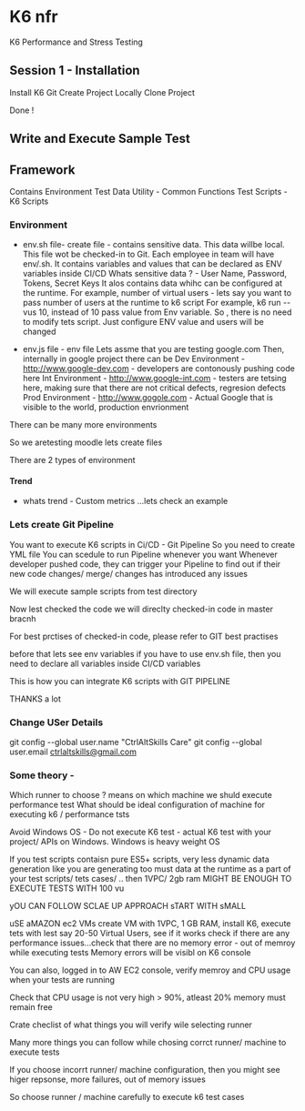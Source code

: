 # K6 nfr

K6 Performance and Stress Testing

## Session 1 - Installation
Install K6
Git Create Project
Locally Clone Project


Done !

## Write and Execute Sample Test




## Framework 
Contains 
Environment
Test Data
Utility - Common Functions 
Test Scripts - K6 Scripts

### Environment
- env.sh file- create file - contains sensitive data. This data willbe local. This file wot be checked-in to Git. Each employee in team will have env/.sh. It contains variables and values that can be declared as ENV variables inside CI/CD
Whats sensitive data ? - User Name, Password, Tokens, Secret Keys
It alos contains data whihc can be configured at the runtime. For example, number of virtual users - lets say you want to pass number of users at the runtime to k6 script For example, k6 run --vus 10, instead of 10 pass value from Env variable. 
So , there is no need to modify tets script. Just configure ENV value and users will be changed

- env.js file - env file
Lets assme that you are testing google.com
Then, internally in google project
there can be
Dev Environment - http://www.google-dev.com - developers are contonously pushing code here
Int Environment - http://www.google-int.com - testers are tetsing here, making sure that there are not critical defects, regresion defects
Prod Environment - http://www.gogole.com - Actual Google that is visible to the world, production envrionment

There can be many more environments

So we aretesting moodle
lets create files

There are 2 types of environment


#### Trend
- whats trend - Custom metrics ...lets check an example


### Lets create Git Pipeline

You want to execute K6 scripts in Ci/CD - Git Pipeline
So you need to create YML file
You can scedule to run Pipeline whenever you want
Whenever developer pushed code, they can trigger your Pipeline to find out if their new code changes/ merge/ changes has introduced any issues

We will execute sample scripts from test directory

Now lest checked the code
we will direclty checked-in code in master bracnh

For best prctises of checked-in code, please refer to GIT best practises

before that lets see env variables
if you have to use env.sh file, then you need to declare all variables inside CI/CD variables

This is how you can integrate K6 scripts with GIT PIPELINE

THANKS a lot


### Change USer Details
git config --global user.name "CtrlAltSkills Care"
git config --global user.email ctrlaltskills@gmail.com

### Some theory - 
Which runner to choose ? means
on which machine we shuld execute performance test
What should be ideal configuration of machine for executing k6 / performance tsts

Avoid Windows OS - Do not execute K6 test - actual K6 test with your project/ APIs on Windows. Windows is heavy weight OS

If you test scripts contaisn pure ES5+ scripts, very less dynamic data generation like you are generating too must data at the runtime as a part of your test scripts/ tets cases/ .. then 1VPC/ 2gb ram MIGHT BE ENOUGH TO EXECUTE TESTS WITH 100 vu

yOU CAN FOLLOW SCLAE UP APPROACH
sTART WITH sMALL

uSE aMAZON ec2 VMs
create VM with 1VPC, 1 GB RAM, install K6, execute tets with lest say 20-50 Virtual Users, see if it works check if there are any performance issues...check that there are no memory error - out of memroy while executing tests
Memory errors will be visibl on K6 console

You can also, logged in to AW EC2 console, verify memroy and CPU usage when your tests are running

Check that CPU usage is not very high > 90%, atleast 20% memory must remain free

Crate checlist of what things you will verify wile selecting runner

Many more things you can follow while chosing corrct runner/ machine to execute tests

If you choose incorrt runner/ machine configuration, then you might see higer repsonse, more failures, out of memory issues

So choose runner / machine carefully to execute k6 test cases
